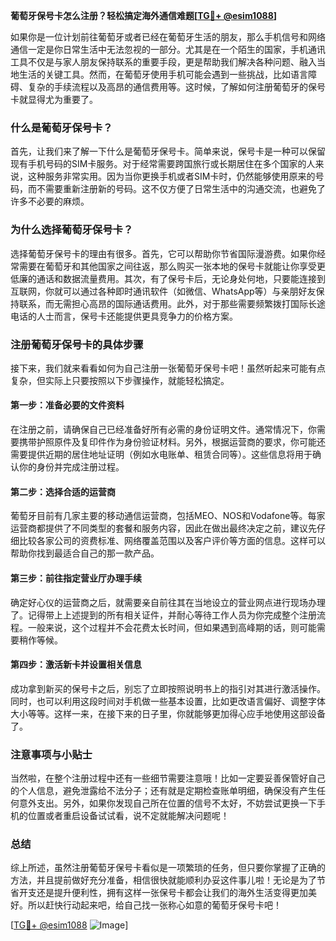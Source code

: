**葡萄牙保号卡怎么注册？轻松搞定海外通信难题[[TG💪+ @esim1088](https://t.me/s/esim1088)]**

如果你是一位计划前往葡萄牙或者已经在葡萄牙生活的朋友，那么手机信号和网络通信一定是你日常生活中无法忽视的一部分。尤其是在一个陌生的国家，手机通讯工具不仅是与家人朋友保持联系的重要手段，更是帮助我们解决各种问题、融入当地生活的关键工具。然而，在葡萄牙使用手机可能会遇到一些挑战，比如语言障碍、复杂的手续流程以及高昂的通信费用等。这时候，了解如何注册葡萄牙的保号卡就显得尤为重要了。

### 什么是葡萄牙保号卡？

首先，让我们来了解一下什么是葡萄牙保号卡。简单来说，保号卡是一种可以保留现有手机号码的SIM卡服务。对于经常需要跨国旅行或长期居住在多个国家的人来说，这种服务非常实用。因为当你更换手机或者SIM卡时，仍然能够使用原来的号码，而不需要重新注册新的号码。这不仅方便了日常生活中的沟通交流，也避免了许多不必要的麻烦。

### 为什么选择葡萄牙保号卡？

选择葡萄牙保号卡的理由有很多。首先，它可以帮助你节省国际漫游费。如果你经常需要在葡萄牙和其他国家之间往返，那么购买一张本地的保号卡就能让你享受更低廉的通话和数据流量费用。其次，有了保号卡后，无论身处何地，只要能连接到互联网，你就可以通过各种即时通讯软件（如微信、WhatsApp等）与亲朋好友保持联系，而无需担心高昂的国际通话费用。此外，对于那些需要频繁拨打国际长途电话的人士而言，保号卡还能提供更具竞争力的价格方案。

### 注册葡萄牙保号卡的具体步骤

接下来，我们就来看看如何为自己注册一张葡萄牙保号卡吧！虽然听起来可能有点复杂，但实际上只要按照以下步骤操作，就能轻松搞定。

#### 第一步：准备必要的文件资料

在注册之前，请确保自己已经准备好所有必需的身份证明文件。通常情况下，你需要携带护照原件及复印件作为身份验证材料。另外，根据运营商的要求，你可能还需要提供近期的居住地址证明（例如水电账单、租赁合同等）。这些信息将用于确认你的身份并完成注册过程。

#### 第二步：选择合适的运营商

葡萄牙目前有几家主要的移动通信运营商，包括MEO、NOS和Vodafone等。每家运营商都提供了不同类型的套餐和服务内容，因此在做出最终决定之前，建议先仔细比较各家公司的资费标准、网络覆盖范围以及客户评价等方面的信息。这样可以帮助你找到最适合自己的那一款产品。

#### 第三步：前往指定营业厅办理手续

确定好心仪的运营商之后，就需要亲自前往其在当地设立的营业网点进行现场办理了。记得带上上述提到的所有相关证件，并耐心等待工作人员为你完成整个注册流程。一般来说，这个过程并不会花费太长时间，但如果遇到高峰期的话，则可能需要稍作等候。

#### 第四步：激活新卡并设置相关信息

成功拿到新买的保号卡之后，别忘了立即按照说明书上的指引对其进行激活操作。同时，也可以利用这段时间对手机做一些基本设置，比如更改语言偏好、调整字体大小等等。这样一来，在接下来的日子里，你就能够更加得心应手地使用这部设备了。

### 注意事项与小贴士

当然啦，在整个注册过程中还有一些细节需要注意哦！比如一定要妥善保管好自己的个人信息，避免泄露给不法分子；还有就是定期检查账单明细，确保没有产生任何意外支出。另外，如果你发现自己所在位置的信号不太好，不妨尝试更换一下手机的位置或者重启设备试试看，说不定就能解决问题呢！

### 总结

综上所述，虽然注册葡萄牙保号卡看似是一项繁琐的任务，但只要你掌握了正确的方法，并且提前做好充分准备，相信很快就能顺利办妥这件事儿啦！无论是为了节省开支还是提升便利性，拥有这样一张保号卡都会让我们的海外生活变得更加美好。所以赶快行动起来吧，给自己找一张称心如意的葡萄牙保号卡吧！

[[TG💪+ @esim1088](https://t.me/s/esim1088) ![Image](https://i.postimg.cc/4NQfJmqS/Snipaste-2025-05-13-00-14-12.png)]